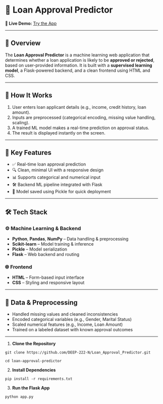# 🏦 Loan Approval Predictor

**🔗 Live Demo:** [Try the App](https://loan-approval-predictor-xr70.onrender.com)

---

## 📌 Overview

The **Loan Approval Predictor** is a machine learning web application that determines whether a loan application is likely to be **approved or rejected**, based on user-provided information. It is built with a **supervised learning model**, a Flask-powered backend, and a clean frontend using HTML and CSS.

---

## 🧠 How It Works

1. User enters loan applicant details (e.g., income, credit history, loan amount).
2. Inputs are preprocessed (categorical encoding, missing value handling, scaling).
3. A trained ML model makes a real-time prediction on approval status.
4. The result is displayed instantly on the screen.

---

## 🚀 Key Features

- ✅ Real-time loan approval prediction
- 🔍 Clean, minimal UI with a responsive design
- 📊 Supports categorical and numerical input
- 🛠️ Backend ML pipeline integrated with Flask
- 💾 Model saved using Pickle for quick deployment

---

## 🛠️ Tech Stack

### ⚙️ Machine Learning & Backend
- **Python**, **Pandas**, **NumPy** – Data handling & preprocessing
- **Scikit-learn** – Model training & inference
- **Pickle** – Model serialization
- **Flask** – Web backend and routing

### 🌐 Frontend
- **HTML** – Form-based input interface
- **CSS** – Styling and responsive layout

---

## 🧪 Data & Preprocessing

- Handled missing values and cleaned inconsistencies
- Encoded categorical variables (e.g., Gender, Marital Status)
- Scaled numerical features (e.g., Income, Loan Amount)
- Trained on a labeled dataset with known approval outcomes

---

1. **Clone the Repository**

```git clone https://github.com/DEEP-222-N/Loan_Approval_Predictor.git```

```cd loan-approval-predictor```

2. **Install Dependencies**

```pip install -r requirements.txt```

3. **Run the Flask App**

```python app.py```
